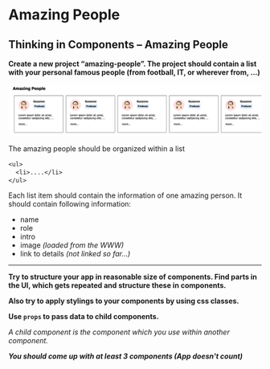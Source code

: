 # Amazing People


## Thinking in Components – Amazing People

**Create a new project “amazing-people”. The project should contain a list with your personal famous people (from football, IT, or wherever from, ...)**

![Amazing People Screenshot](./amazing-people.png)


The amazing people should be organized within a list
```
<ul>
  <li>....</li>
</ul>
```

Each list item should contain the information of one amazing person.
It should contain following information:

- name
- role
- intro
- image *(loaded from the WWW)*
- link to details *(not linked so far…)*

---

**Try to structure your app in reasonable size of components.
Find parts in the UI, which gets repeated and structure these in components.**

**Also try to apply stylings to your components by using css classes.**

**Use `props` to pass data to child components.**

*A child component is the component which you use within another component.*


***You should come up with at least 3 components (App doesn't count)***
